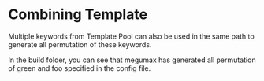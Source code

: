 # Combining Template

Multiple keywords from Template Pool can also be used in the same path to generate all permutation of these keywords.

In the build folder, you can see that megumax has generated all permutation of green and foo specified in the config file.
